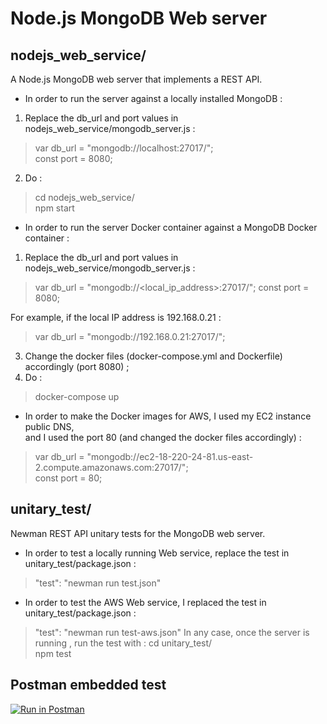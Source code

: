 # Node.js MongoDB Web server

## nodejs_web_service/  
A Node.js MongoDB web server that implements a REST API.
* In order to run the server against a locally installed MongoDB :
 1. Replace the db_url and port values in nodejs_web_service/mongodb_server.js :
 > var db_url = "mongodb://localhost:27017/";  
 > const port = 8080;
 2. Do :
 > cd nodejs_web_service/  
 > npm start
* In order to run the server Docker container against a MongoDB Docker container :
 1. Replace the db_url and port values in nodejs_web_service/mongodb_server.js :
 > var db_url = "mongodb://<local_ip_address>:27017/";
 > const port = 8080;  

 For example, if the local IP address is 192.168.0.21 :

 > var db_url = "mongodb://192.168.0.21:27017/";
 3. Change the docker files (docker-compose.yml and Dockerfile) accordingly (port 8080) ;  
 2. Do :
 > docker-compose up
* In order to make the Docker images for AWS, I used my EC2 instance public DNS,  
  and I used the port 80 (and changed the docker files accordingly) :
 > var db_url = "mongodb://ec2-18-220-24-81.us-east-2.compute.amazonaws.com:27017/";  
 > const port = 80;

## unitary_test/  
Newman REST API unitary tests for the MongoDB web server.  
* In order to test a locally running Web service, replace the test in unitary_test/package.json :  
 > "test": "newman run test.json"
* In order to test the AWS Web service, I replaced the test in unitary_test/package.json :  
 > "test": "newman run test-aws.json"
In any case, once the server is running , run the test with :
> cd unitary_test/  
> npm test

## Postman embedded test
[![Run in Postman](https://run.pstmn.io/button.svg)](https://app.getpostman.com/run-collection/c8affd3a389a17b0863a)

